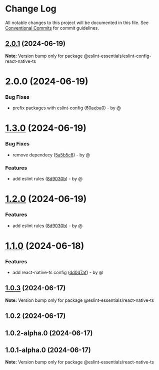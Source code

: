 # Change Log

All notable changes to this project will be documented in this file.
See [Conventional Commits](https://conventionalcommits.org) for commit guidelines.

## [2.0.1](https://github.com/RodrigoAngeloValentini/eslint-essentials/compare/@eslint-essentials/eslint-config-react-native-ts@2.0.0...@eslint-essentials/eslint-config-react-native-ts@2.0.1) (2024-06-19)

**Note:** Version bump only for package @eslint-essentials/eslint-config-react-native-ts

# 2.0.0 (2024-06-19)

### Bug Fixes

* prefix packages with eslint-config ([60aeba0](https://github.com/RodrigoAngeloValentini/eslint-essentials/commit/60aeba091a91b88440dea35563fd115ed9ae3602)) - by @

# [1.3.0](https://github.com/RodrigoAngeloValentini/eslint-essentials/compare/@eslint-essentials/react-native-ts@1.1.0...@eslint-essentials/react-native-ts@1.3.0) (2024-06-19)

### Bug Fixes

* remove dependecy ([5a5b5c8](https://github.com/RodrigoAngeloValentini/eslint-essentials/commit/5a5b5c865aca34ae7ca2b208305d4d785fb4cb64)) - by @

### Features

* add eslint rules ([8d9030b](https://github.com/RodrigoAngeloValentini/eslint-essentials/commit/8d9030b59bde6cc79411bf0d4f744e6af84fc533)) - by @

# [1.2.0](https://github.com/RodrigoAngeloValentini/eslint-essentials/compare/@eslint-essentials/react-native-ts@1.1.0...@eslint-essentials/react-native-ts@1.2.0) (2024-06-19)

### Features

* add eslint rules ([8d9030b](https://github.com/RodrigoAngeloValentini/eslint-essentials/commit/8d9030b59bde6cc79411bf0d4f744e6af84fc533)) - by @

# [1.1.0](https://github.com/RodrigoAngeloValentini/eslint-essentials/compare/@eslint-essentials/react-native-ts@1.0.3...@eslint-essentials/react-native-ts@1.1.0) (2024-06-18)

### Features

* add react-native-ts config ([dd0d7af](https://github.com/RodrigoAngeloValentini/eslint-essentials/commit/dd0d7af4fc1c0167931c4f37a03941fbcfced1e2)) - by @

## [1.0.3](https://github.com/RodrigoAngeloValentini/eslint-essentials/compare/@eslint-essentials/react-native-ts@1.0.2...@eslint-essentials/react-native-ts@1.0.3) (2024-06-17)

**Note:** Version bump only for package @eslint-essentials/react-native-ts

## 1.0.2 (2024-06-17)

## 1.0.2-alpha.0 (2024-06-17)

## 1.0.1-alpha.0 (2024-06-17)

**Note:** Version bump only for package @eslint-essentials/react-native-ts
